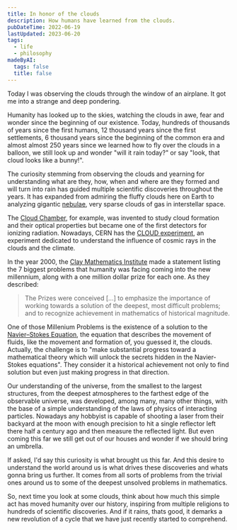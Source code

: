 ```yaml
---
title: In honor of the clouds
description: How humans have learned from the clouds.
pubDateTime: 2022-06-19
lastUpdated: 2023-06-20
tags:
  - life
  - philosophy
madeByAI:
  tags: false
  title: false
---
```


Today I was observing the clouds through the window of an airplane.
It got me into a strange and deep pondering.

Humanity has looked up to the skies, watching the clouds in awe, fear and
wonder since the beginning of our existence. Today, hundreds of thousands of
years since the first humans, 12 thousand years since the first settlements,
6 thousand years since the beginning of the common era and almost almost 250
years since we learned how to fly over the clouds in a balloon, we still look
up and wonder "will it rain today?" or say "look, that cloud looks like a bunny!".

The curiosity stemming from observing the clouds and yearning for understanding
what are they, how, when and where are they formed and will turn into rain has
guided multiple scientific discoveries throughout the years. It has expanded
from admiring the fluffy clouds here on Earth to analyzing gigantic
[nebulae](https://en.wikipedia.org/wiki/Nebula 'Nebulas - Wikipedia'), very
sparse clouds of gas in interstellar space.

The [Cloud Chamber](https://en.wikipedia.org/wiki/Cloud_chamber),
for example, was invented to study cloud formation and their optical properties
but became one of the first detectors for ionizing radiation. Nowadays, CERN
has the [CLOUD experiment](https://cloud.web.cern.ch/), an experiment dedicated
to understand the influence of cosmic rays in the clouds and the climate.

In the year 2000, the
[Clay Mathematics Institute](https://www.claymath.org/purpose-and-goals)
made a statement listing the 7 biggest problems that humanity was facing coming
into the new millennium, along with a one million dollar prize for each one.
As they described:

> The Prizes were conceived \[...\] to emphasize the importance of working
> towards a solution of the deepest, most difficult problems; and to recognize
> achievement in mathematics of historical magnitude.

One of those Millenium Problems is the existence of a solution to the
[Navier–Stokes Equation](https://www.claymath.org/millennium-problems/navier%E2%80%93stokes-equation),
the equation that describes the movement of fluids, like the movement and
formation of, you guessed it, the clouds. Actually, the challenge is to "make
substantial progress toward a mathematical theory which will unlock the secrets
hidden in the Navier-Stokes equations". They consider it a historical achievement
not only to find solution but even just making progress in that direction.

Our understanding of the universe, from the smallest to the largest
structures, from the deepest atmospheres to the farthest edge of the
observable universe, was developed, among many, many other things, with
the base of a simple understanding of the laws of physics of interacting
particles. Nowadays any hobbyist is capable of shooting a laser from their backyard
at the moon with enough precision to hit a single reflector left there half a century
ago and then measure the reflected light. But even coming this far we still get out of our
houses and wonder if we should bring an umbrella.

If asked, I'd say this curiosity is what brought us this far. And this desire to
understand the world around us is what drives these discoveries and whats gonna
bring us further. It comes from all sorts of problems from the trivial ones
around us to some of the deepest unsolved problems in mathematics.

So, next time you look at some clouds, think about how much this simple act
has moved humanity over our history, inspiring from multiple religions to
hundreds of scientific discoveries. And if it rains, thats good, it demarks a
new revolution of a cycle that we have just recently started to comprehend.
